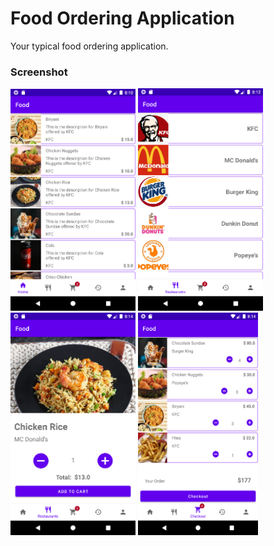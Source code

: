 # Food Ordering Application

Your typical food ordering application.

### Screenshot

<img src="./sample/Home.png" width="200"> <img src="./sample/Resturants.png" width="200">
<img src="./sample/Select.png" width="200"> <img src="./sample/Checkout.png" width="192">

